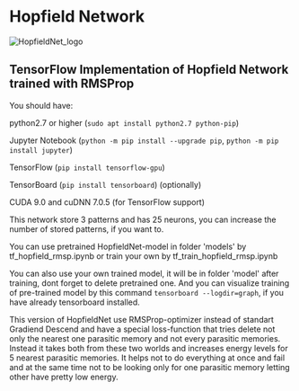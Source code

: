 # Hopfield Network
![HopfieldNet_logo](https://raw.githubusercontent.com/vadimfedulov321/HopfieldNet_rmsp/master/logo/index.jpg)
## TensorFlow Implementation of Hopfield Network trained with RMSProp

You should have:

python2.7 or higher (`sudo apt install python2.7 python-pip`)

Jupyter Notebook (`python -m pip install --upgrade pip`, `python -m pip install jupyter`)

TensorFlow (`pip install tensorflow-gpu`)

TensorBoard (`pip install tensorboard`) (optionally)

CUDA 9.0 and cuDNN 7.0.5 (for TensorFlow support)

This network store 3 patterns and has 25 neurons, you can increase the number of stored patterns, if you want to.

You can use pretrained HopfieldNet-model in folder 'models' by tf_hopfield_rmsp.ipynb or train your own by tf_train_hopfield_rmsp.ipynb

You can also use your own trained model, it will be in folder 'model' after training, dont forget to delete pretrained one. And you can visualize training of pre-trained model by this command `tensorboard --logdir=graph`, if you have already tensorboard installed.

This version of HopfieldNet use RMSProp-optimizer instead of standart Gradiend Descend and have a special loss-function that tries delete not only the nearest one parasitic memory and not every parasitic memories. Instead it takes both from these two worlds and increases energy levels for 5 nearest parasitic memories. It helps not to do everything at once and fail and at the same time not to be looking only for one parasitic memory letting other have pretty low energy.
